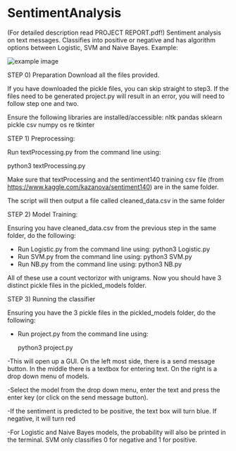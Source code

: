 # SentimentAnalysis
(For detailed description read PROJECT REPORT.pdf!)
Sentiment analysis on text messages. Classifies into positive or negative and has algorithm options between Logistic, SVM and Naive Bayes. Example:

![example image](/example.png)


STEP 0) Preparation
Download all the files provided.

If you have downloaded the pickle files, you can skip straight to step3. If the files need to be generated project.py will result in an error, you will need to follow step one and two.

Ensure the following libraries are installed/accessible:
nltk
pandas
sklearn
pickle
csv
numpy
os
re
tkinter

STEP 1) Preprocessing:

Run textProcessing.py from the command line using:

  python3 textProcessing.py
  
Make sure that textProcessing and the sentiment140 training csv file (from https://www.kaggle.com/kazanova/sentiment140) are in the same folder.

The script will then output a file called cleaned_data.csv in the same folder

STEP 2) Model Training:

Ensuring you have cleaned_data.csv from the previous step in the same folder, do the following:
- Run Logistic.py from the command line using:
  python3 Logistic.py
- Run SVM.py from the command line using:
  python3 SVM.py  
- Run NB.py from the command line using:
  python3 NB.py

All of these use a count vectorizor with unigrams. Now you should have 3 distinct pickle files in the pickled_models folder.

STEP 3) Running the classifier

Ensuring you have the 3 pickle files in the pickled_models folder, do the following:

- Run project.py from the command line using:

  python3 project.py
  
-This will open up a GUI. On the left most side, there is a send message button. In the middle there is a textbox for entering text.
On the right is a drop down menu of models. 

-Select the model from the drop down menu, enter the text and press the enter key (or click on the send message button). 

-If the sentiment is predicted to be positive, the text box will turn blue. If negative, it will turn red

-For Logistic and Naive Bayes models, the probability will also be printed in the terminal. SVM only classifies 0 for negative and 1 for positive.

